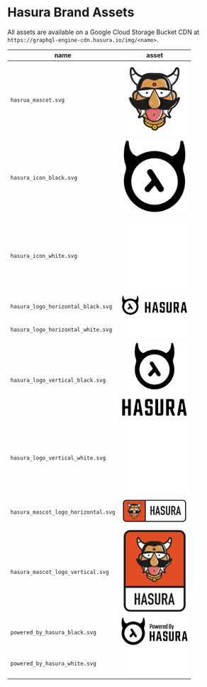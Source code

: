 # Hasura Brand Assets

All assets are available on a Google Cloud Storage Bucket CDN at `https://graphql-engine-cdn.hasura.io/img/<name>`.

| name | asset |
| ---- | ----- |
| `hasrua_mascot.svg` | <img src="hasrua_mascot.svg" width="150px" style="background-color: white;" /> |
| `hasura_icon_black.svg` | <img src="hasura_icon_black.svg" width="150px" style="background-color: white;" /> |
| `hasura_icon_white.svg` | <img src="hasura_icon_white.svg" width="150px" style="background-color: black;" /> |
| `hasura_logo_horizontal_black.svg` | <img src="hasura_logo_horizontal_black.svg" width="150px" style="background-color: white;" /> |
| `hasura_logo_horizontal_white.svg` | <img src="hasura_logo_horizontal_white.svg" width="150px" style="background-color: black;" /> |
| `hasura_logo_vertical_black.svg` | <img src="hasura_logo_vertical_black.svg" width="150px" style="background-color: white;" /> |
| `hasura_logo_vertical_white.svg` | <img src="hasura_logo_vertical_white.svg" width="150px" style="background-color: black;" /> |
| `hasura_mascot_logo_horizontal.svg` | <img src="hasura_mascot_logo_horizontal.svg" width="150px" style="background-color: white;" /> |
| `hasura_mascot_logo_vertical.svg` | <img src="hasura_mascot_logo_vertical.svg" width="150px" style="background-color: white;" /> |
| `powered_by_hasura_black.svg` | <img src="powered_by_hasura_black.svg" width="150px" style="background-color: white;" /> |
| `powered_by_hasura_white.svg` | <img src="powered_by_hasura_white.svg" width="150px" style="background-color: black;" /> |

